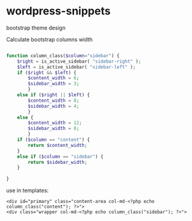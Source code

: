 # wordpress-snippets
bootstrap theme design

Calculate bootstrap columns width
```php

function column_class($column="sidebar") {
	$right = is_active_sidebar( "sidebar-right" );
	$left = is_active_sidebar( "sidebar-left" );
	if ($right && $left) {
		$content_width = 6;
		$sidebar_width = 3;
		}
	else if ($right || $left) {
		$content_width = 8;
		$sidebar_width = 4;
		}
	else {
		$content_width = 12;
		$sidebar_width = 0;
		}
	if ($column == "content") {
		return $content_width;
	}
	else if ($column == "sidebar") {
		return $sidebar_width;
	}
	
}
```
use in templates:
```
<div id="primary" class="content-area col-md-<?php echo column_class("content"); ?>">
<div class="wrapper col-md-<?php echo column_class("sidebar"); ?>">
```
